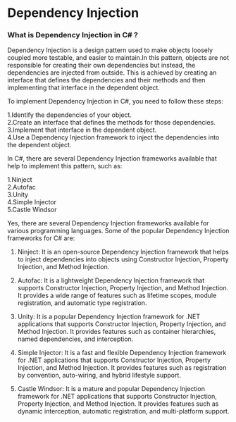 # Dependency Injection

### What is Dependency Injection in C# ?

Dependency Injection is a design pattern used to make objects loosely coupled more  testable, and easier to maintain.In this pattern, objects are not responsible for creating their own dependencies but instead, the dependencies are injected from outside. This is achieved by creating an interface that defines the dependencies and their methods and then implementing that interface in the dependent object.

To implement Dependency Injection in C#, you need to follow these steps:

1.Identify the dependencies of your object.   
2.Create an interface that defines the methods for those dependencies.  
3.Implement that interface in the dependent object.  
4.Use a Dependency Injection framework to inject the dependencies into the   dependent object.

In C#, there are several Dependency Injection frameworks available that help to implement this pattern, such as:

1.Ninject  
2.Autofac  
3.Unity   
4.Simple Injector   
5.Castle Windsor   


Yes, there are several Dependency Injection frameworks available for various programming languages. Some of the popular Dependency Injection frameworks for C# are:

1. Ninject: It is an open-source Dependency Injection framework that helps to inject dependencies into objects using Constructor Injection, Property Injection, and Method Injection.

2. Autofac: It is a lightweight Dependency Injection framework that supports Constructor Injection, Property Injection, and Method Injection. It provides a wide range of features such as lifetime scopes, module registration, and automatic type registration.

3. Unity: It is a popular Dependency Injection framework for .NET applications that supports Constructor Injection, Property Injection, and Method Injection. It provides features such as container hierarchies, named dependencies, and interception.

4. Simple Injector: It is a fast and flexible Dependency Injection framework for .NET applications that supports Constructor Injection, Property Injection, and Method Injection. It provides features such as registration by convention, auto-wiring, and hybrid lifestyle support.

5. Castle Windsor: It is a mature and popular Dependency Injection framework for .NET applications that supports Constructor Injection, Property Injection, and Method Injection. It provides features such as dynamic interception, automatic registration, and multi-platform support.

